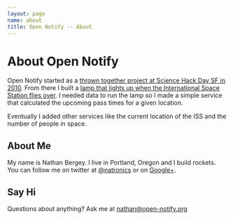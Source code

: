 ```yaml
---
layout: page
name: about
title: Open Notify -- About
---
```



# About Open Notify

Open Notify started as a
[thrown together project at Science Hack Day SF in 2010](http://mechanicalintegrator.com/2010/near-earth-asteroid-lamp-at-science-hack-day-sf/).
From there I built a 
[lamp that lights up when the International Space Station flies over](http://mechanicalintegrator.com/2011/iss-notify/).
I needed data to run the lamp so I made a simple service that calculated the upcoming
pass times for a given location.

Eventually I added other services like the current location of the ISS and the number of
people in space.


## About Me

My name is Nathan Bergey. I live in Portland, Oregon and I build rockets. You can
follow me on twitter at [@natronics](https://twitter.com/natronics) or on
[Google+](https://plus.google.com/113165147467813592377/posts).


## Say Hi

Questions about anything? Ask me at [nathan@open-notify.org](mailto:nathan@open-notify.org)

